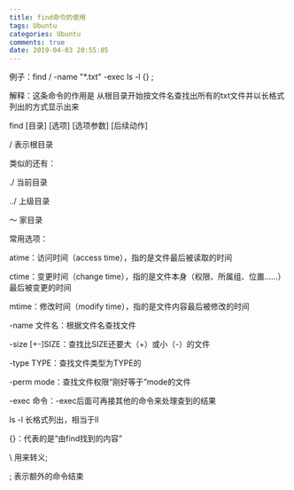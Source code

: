 ```yaml
---
title: find命令的使用
tags: Ubuntu
categories: Ubuntu
comments: true
date: 2019-04-03 20:55:05
---
```



例子：find / -name "*.txt" -exec ls -l {} \;

解释：这条命令的作用是 从根目录开始按文件名查找出所有的txt文件并以长格式列出的方式显示出来



find [目录] [选项] [选项参数] [后续动作]
<!--more-->

/ 表示根目录

类似的还有：

./ 当前目录

../ 上级目录

～ 家目录



常用选项：

atime：访问时间（access time），指的是文件最后被读取的时间

ctime：变更时间（change time），指的是文件本身（权限、所属组、位置......）最后被变更的时间

mtime：修改时间（modify time），指的是文件内容最后被修改的时间

-name 文件名：根据文件名查找文件

-size [+-]SIZE：查找比SIZE还要大（+）或小（-）的文件

-type TYPE：查找文件类型为TYPE的

-perm mode：查找文件权限“刚好等于”mode的文件



-exec 命令：-exec后面可再接其他的命令来处理查到的结果



ls -l 长格式列出，相当于ll

 

{}：代表的是“由find找到的内容”



\ 用来转义;



; 表示额外的命令结束